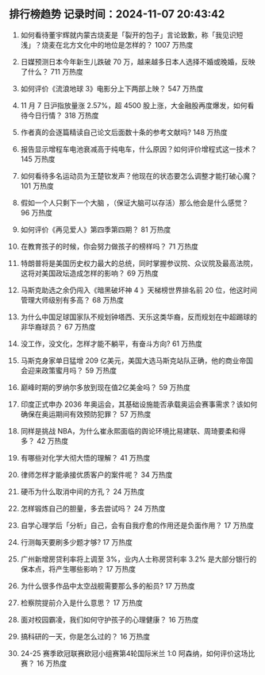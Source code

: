 
## 排行榜趋势 记录时间：2024-11-07 20:43:42
  
  1. 如何看待董宇辉就内蒙古烧麦是「裂开的包子」言论致歉，称「我见识短浅」？烧麦在北方文化中的地位是怎样的？ 1007 万热度
    
  2. 日媒预测日本今年新生儿跌破 70 万，越来越多日本人选择不婚或晚婚，反映了什么？ 711 万热度
    
  3. 如何评价《流浪地球 3》电影分上下两部上映？ 547 万热度
    
  4. 11 月 7 日沪指放量涨 2.57%，超 4500 股上涨，大金融股再度爆发，如何看待今日行情？ 318 万热度
    
  5. 作者真的会逐篇精读自己论文后面数十条的参考文献吗? 148 万热度
    
  6. 报告显示增程车电池衰减高于纯电车，什么原因？如何评价增程式这一技术？ 145 万热度
    
  7. 如何看待多名运动员为王楚钦发声？他现在的状态要怎么调整才能打破心魔？ 101 万热度
    
  8. 假如一个人只剩下一个大脑 ，（保证大脑可以存活）那么他会是什么感觉？ 96 万热度
    
  9. 如何评价《再见爱人》第四季第四期？ 81 万热度
    
  10. 在教育孩子的时候，你会努力做孩子的榜样吗？ 71 万热度
    
  11. 特朗普将是美国历史权力最大的总统，同时掌握参议院、众议院及最高法院，这将对美国政坛造成怎样的影响？ 69 万热度
    
  12. 马斯克助选之余仍闯入《暗黑破坏神 4 》天梯榜世界排名前 20 位，他这时间管理大师级别有多高？ 68 万热度
    
  13. 为什么中国足球国家队不规划钟塔西、天乐这类华裔，反而规划在中超踢球的非华裔球员？ 67 万热度
    
  14. 没工作，没文化，怎样才能不躺平，有奋斗方向? 61 万热度
    
  15. 马斯克身家单日猛增 209 亿美元，美国大选马斯克站队正确，他的商业帝国会迎来政策蜜月吗？ 59 万热度
    
  16. 巅峰时期的罗纳尔多放到现在值2亿美金吗？ 59 万热度
    
  17. 印度正式申办 2036 年奥运会，其基础设施能否承载奥运会赛事需求？该如何确保在奥运期间有效预防犯罪？ 57 万热度
    
  18. 同样是挑战 NBA，为什么崔永熙面临的舆论环境比易建联、周琦要柔和得多？ 42 万热度
    
  19. 有哪些对化学大彻大悟的理解？ 41 万热度
    
  20. 律师怎样才能承接优质客户的案件呢？ 34 万热度
    
  21. 硬币为什么取消中间的方孔？ 24 万热度
    
  22. 怎样锻炼自己的胆量，多去尝试吗？ 24 万热度
    
  23. 自学心理学后「分析」自己，会有自我疗愈的作用还是负面作用？ 17 万热度
    
  24. 行测每天要刷多少题才够? 17 万热度
    
  25. 广州新增房贷利率将上调至 3%，业内人士称房贷利率 3.2% 是大部分银行的保本点，将产生哪些影响？ 17 万热度
    
  26. 为什么很多作品中太空战舰需要那么多的船员? 17 万热度
    
  27. 检察院提前介入是什么意思？ 17 万热度
    
  28. 面对校园霸凌，我们如何守护孩子的心理健康？ 16 万热度
    
  29. 搞科研的一天，你是怎么过的？ 16 万热度
    
  30. 24-25 赛季欧冠联赛欧冠小组赛第4轮国际米兰 1:0 阿森纳，如何评价这场比赛？ 16 万热度
    